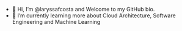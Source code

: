 - 👋 Hi, I’m @laryssafcosta and Welcome to my GitHub bio.
- 🌱 I’m currently learning more about Cloud Architecture, Software Engineering and Machine Learning

<!---
laryssafcosta/laryssafcosta is a ✨ special ✨ repository because its `README.md` (this file) appears on your GitHub profile.
You can click the Preview link to take a look at your changes.
--->
